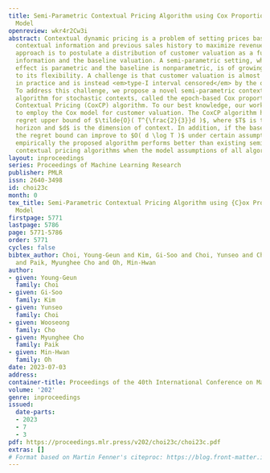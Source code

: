 ```yaml
---
title: Semi-Parametric Contextual Pricing Algorithm using Cox Proportional Hazards
  Model
openreview: wkr4r2Cw3i
abstract: Contextual dynamic pricing is a problem of setting prices based on current
  contextual information and previous sales history to maximize revenue. A popular
  approach is to postulate a distribution of customer valuation as a function of contextual
  information and the baseline valuation. A semi-parametric setting, where the context
  effect is parametric and the baseline is nonparametric, is of growing interest due
  to its flexibility. A challenge is that customer valuation is almost never observable
  in practice and is instead <em>type-I interval censored</em> by the offered price.
  To address this challenge, we propose a novel semi-parametric contextual pricing
  algorithm for stochastic contexts, called the epoch-based Cox proportional hazards
  Contextual Pricing (CoxCP) algorithm. To our best knowledge, our work is the first
  to employ the Cox model for customer valuation. The CoxCP algorithm has a high-probability
  regret upper bound of $\tilde{O}( T^{\frac{2}{3}}d )$, where $T$ is the length of
  horizon and $d$ is the dimension of context. In addition, if the baseline is known,
  the regret bound can improve to $O( d \log T )$ under certain assumptions. We demonstrate
  empirically the proposed algorithm performs better than existing semi-parametric
  contextual pricing algorithms when the model assumptions of all algorithms are correct.
layout: inproceedings
series: Proceedings of Machine Learning Research
publisher: PMLR
issn: 2640-3498
id: choi23c
month: 0
tex_title: Semi-Parametric Contextual Pricing Algorithm using {C}ox Proportional Hazards
  Model
firstpage: 5771
lastpage: 5786
page: 5771-5786
order: 5771
cycles: false
bibtex_author: Choi, Young-Geun and Kim, Gi-Soo and Choi, Yunseo and Cho, Wooseong
  and Paik, Myunghee Cho and Oh, Min-Hwan
author:
- given: Young-Geun
  family: Choi
- given: Gi-Soo
  family: Kim
- given: Yunseo
  family: Choi
- given: Wooseong
  family: Cho
- given: Myunghee Cho
  family: Paik
- given: Min-Hwan
  family: Oh
date: 2023-07-03
address: 
container-title: Proceedings of the 40th International Conference on Machine Learning
volume: '202'
genre: inproceedings
issued:
  date-parts:
  - 2023
  - 7
  - 3
pdf: https://proceedings.mlr.press/v202/choi23c/choi23c.pdf
extras: []
# Format based on Martin Fenner's citeproc: https://blog.front-matter.io/posts/citeproc-yaml-for-bibliographies/
---
```

